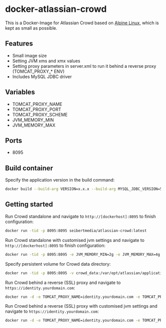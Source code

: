# docker-atlassian-crowd

This is a Docker-Image for Atlassian Crowd based on [Alpine Linux](http://alpinelinux.org/), which is kept as small as possible.

## Features

* Small image size
* Setting JVM xms and xmx values
* Setting proxy parameters in server.xml to run it behind a reverse proxy (TOMCAT_PROXY_* ENV)
* Includes MySQL JDBC driver

## Variables

* TOMCAT_PROXY_NAME
* TOMCAT_PROXY_PORT
* TOMCAT_PROXY_SCHEME
* JVM_MEMORY_MIN
* JVM_MEMORY_MAX

## Ports
* 8095

## Build container
Specify the application version in the build command:

```bash
docker build --build-arg VERSION=x.x.x --build-arg MYSQL_JDBC_VERSION=5.1.40 .                                                        
```

## Getting started

Run Crowd standalone and navigate to `http://[dockerhost]:8095` to finish configuration:

```bash
docker run -tid -p 8095:8095 seibertmedia/atlassian-crowd:latest
```

Run Crowd standalone with customised jvm settings and navigate to `http://[dockerhost]:8095` to finish configuration:

```bash
docker run -tid -p 8095:8095 -e JVM_MEMORY_MIN=2g -e JVM_MEMORY_MAX=4g seibertmedia/atlassian-crowd:latest
```

Specify persistent volume for Crowd data directory:

```bash
docker run -tid -p 8095:8095 -v crowd_data:/var/opt/atlassian/application-data/crowd seibertmedia/atlassian-crowd:latest
```

Run Crowd behind a reverse (SSL) proxy and navigate to `https://identity.yourdomain.com`:

```bash
docker run -d -e TOMCAT_PROXY_NAME=identity.yourdomain.com -e TOMCAT_PROXY_PORT=443 -e TOMCAT_PROXY_SCHEME=https seibertmedia/atlassian-crowd:latest
```

Run Crowd behind a reverse (SSL) proxy with customised jvm settings and navigate to `https://identity.yourdomain.com`:

```bash
docker run -d -e TOMCAT_PROXY_NAME=identity.yourdomain.com -e TOMCAT_PROXY_PORT=443 -e TOMCAT_PROXY_SCHEME=https -e JVM_MEMORY_MIN=2g -e JVM_MEMORY_MAX=4g seibertmedia/atlassian-crowd:latest
```
